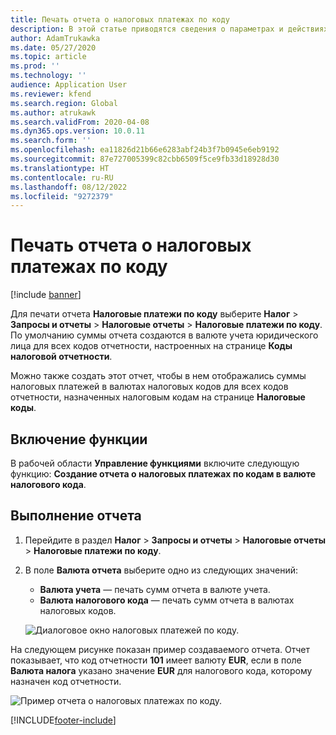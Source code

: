 ```yaml
---
title: Печать отчета о налоговых платежах по коду
description: В этой статье приводятся сведения о параметрах и действиях, которые необходимы для печати отчета "Налоговые платежи по коду" в валюте учета или валюте налогового кода.
author: AdamTrukawka
ms.date: 05/27/2020
ms.topic: article
ms.prod: ''
ms.technology: ''
audience: Application User
ms.reviewer: kfend
ms.search.region: Global
ms.author: atrukawk
ms.search.validFrom: 2020-04-08
ms.dyn365.ops.version: 10.0.11
ms.search.form: ''
ms.openlocfilehash: ea11826d21b66e6283abf24b3f7b0945e6eb9192
ms.sourcegitcommit: 87e727005399c82cbb6509f5ce9fb33d18928d30
ms.translationtype: HT
ms.contentlocale: ru-RU
ms.lasthandoff: 08/12/2022
ms.locfileid: "9272379"
---
```

# <a name="print-the-sales-tax-payment-by-code-report"></a>Печать отчета о налоговых платежах по коду 

[!include [banner](../includes/banner.md)]

Для печати отчета **Налоговые платежи по коду** выберите **Налог** \> **Запросы и отчеты** \> **Налоговые отчеты** \> **Налоговые платежи по коду**. По умолчанию суммы отчета создаются в валюте учета юридического лица для всех кодов отчетности, настроенных на странице **Коды налоговой отчетности**.

Можно также создать этот отчет, чтобы в нем отображались суммы налоговых платежей в валютах налоговых кодов для всех кодов отчетности, назначенных налоговым кодам на странице **Налоговые коды**.

## <a name="turn-on-the-feature"></a>Включение функции

В рабочей области **Управление функциями** включите следующую функцию: **Создание отчета о налоговых платежах по кодам в валюте налогового кода**.

## <a name="run-the-report"></a>Выполнение отчета

1. Перейдите в раздел **Налог** \> **Запросы и отчеты** \> **Налоговые отчеты** \> **Налоговые платежи по коду**.
2. В поле **Валюта отчета** выберите одно из следующих значений:

    - **Валюта учета** — печать сумм отчета в валюте учета.
    - **Валюта налогового кода** — печать сумм отчета в валютах налоговых кодов.

    ![Диалоговое окно налоговых платежей по коду.](media/Sales-tax-payment-by-code.png)

На следующем рисунке показан пример создаваемого отчета. Отчет показывает, что код отчетности **101** имеет валюту **EUR**, если в поле **Валюта налога** указано значение **EUR** для налогового кода, которому назначен код отчетности.

![Пример отчета о налоговых платежах по коду.](media/Sales-tax-payment-by-code-2.png)


[!INCLUDE[footer-include](../../includes/footer-banner.md)]
